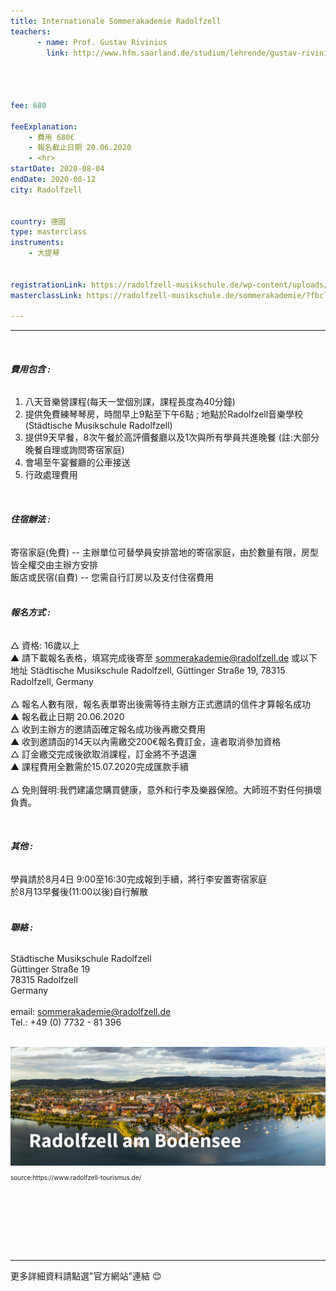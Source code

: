 ```yaml
---
title: Internationale Sommerakademie Radolfzell
teachers:
      - name: Prof. Gustav Rivinius
        link: http://www.hfm.saarland.de/studium/lehrende/gustav-rivinius/




fee: 680

feeExplanation: 
    - 費用 680€
    - 報名截止日期 20.06.2020
    - <hr>
startDate: 2020-08-04
endDate: 2020-08-12
city: Radolfzell
      

country: 德國
type: masterclass
instruments:
    - 大提琴
    

registrationLink: https://radolfzell-musikschule.de/wp-content/uploads/sites/3/2020/01/Registration_engl.pdf
masterclassLink: https://radolfzell-musikschule.de/sommerakademie/?fbclid=IwAR3GaB175GMCOStqC9Zto0skcZj3gaMBlCphJuAViC2huvPVo8nqMkC8IRA
    
---
```

<hr><br>

###### __費用包含 :__<br> 

1) 八天音樂營課程(每天一堂個別課，課程長度為40分鐘)<br>
2) 提供免費練琴琴房，時間早上9點至下午6點 ; 地點於Radolfzell音樂學校(Städtische Musikschule Radolfzell)<br>
3) 提供9天早餐，8次午餐於高評價餐廳以及1次與所有學員共進晚餐 (註:大部分晚餐自理或詢問寄宿家庭)<br>
4) 會場至午宴餐廳的公車接送<br>
5) 行政處理費用<br>

<br> 

###### __住宿辦法 :__<br>
寄宿家庭(免費) -- 主辦單位可替學員安排當地的寄宿家庭，由於數量有限，房型皆全權交由主辦方安排<br>
飯店或民宿(自費) -- 您需自行訂房以及支付住宿費用<br>
<br> 
###### __報名方式 :__<br>
△ 資格: 16歲以上<br>
▲ 請下載報名表格，填寫完成後寄至 sommerakademie@radolfzell.de 或以下地址 
Städtische Musikschule Radolfzell, Güttinger Straße 19, 78315 Radolfzell, Germany<br>
<br>
△ 報名人數有限，報名表單寄出後需等待主辦方正式邀請的信件才算報名成功<br>
▲ 報名截止日期 20.06.2020<br>
△ 收到主辦方的邀請函確定報名成功後再繳交費用<br>
▲ 收到邀請函的14天以內需繳交200€報名費訂金，違者取消參加資格<br>
△ 訂金繳交完成後欲取消課程，訂金將不予退還<br>
▲ 課程費用全數需於15.07.2020完成匯款手續<br>
<br>
△ 免則聲明:我們建議您購買健康，意外和行李及樂器保險。大師班不對任何損壞負責。<br>

<br>

###### __其他 :__<br>
學員請於8月4日 9:00至16:30完成報到手續，將行李安置寄宿家庭<br>
於8月13早餐後(11:00以後)自行解散<br>
<br>

###### __聯絡 :__<br>
 Städtische Musikschule Radolfzell<br> 
 Güttinger Straße 19 <br>
 78315 Radolfzell<br>
 Germany<br>
<br>
email: sommerakademie@radolfzell.de<br>
Tel.: +49 (0) 7732 - 81 396<br>
<br>

<img src="/assets/img/radofzell-am-Bodensee.png" class="img-fluid" alt="...">
<P style="font-size: 10px">source:https://www.radolfzell-tourismus.de/</P>

<br>
<br>
<br>
<br>
<br>
<br>
<hr>
更多詳細資料請點選"官方網站"連結 😊
